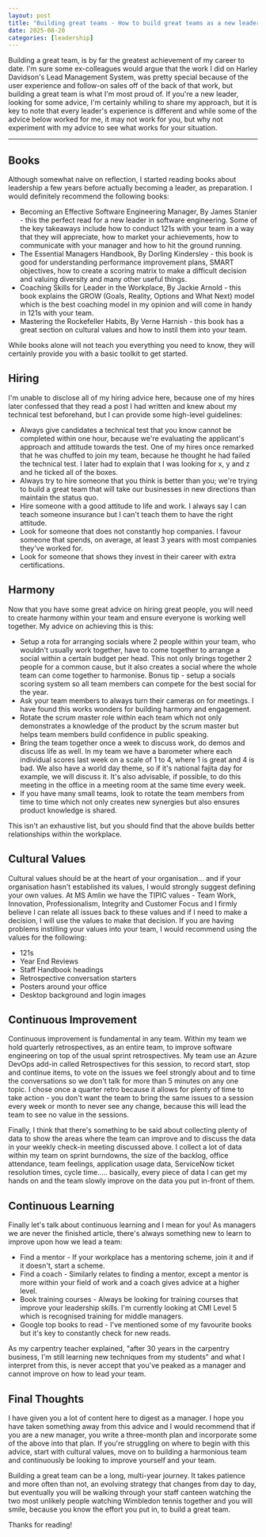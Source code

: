 ```yaml
---
layout: post
title: "Building great teams - How to build great teams as a new leader"
date: 2025-08-20
categories: [leadership]
---
```


Building a great team, is by far the greatest achievement of my career to date. I'm sure some ex-colleagues would argue that the work I did on Harley Davidson's Lead Management System, was pretty special because of the user experience and follow-on sales off of the back of that work, but building a great team is what I'm most proud of. If you're a new leader, looking for some advice, I'm certainly whiling to share my approach, but it is key to note that every leader's experience is different and while some of the advice below worked for me, it may not work for you, but why not experiment with my advice to see what works for your situation.

---

## Books

Although somewhat naive on reflection, I started reading books about leadership a few years before actually becoming a leader, as preparation. I would definitely recommend the following books:

- Becoming an Effective Software Engineering Manager, By James Stanier - this the perfect read for a new leader in software engineering. Some of the key takeaways include how to conduct 121s with your team in a way that they will appreciate, how to market your achievements, how to communicate with your manager and how to hit the ground running.
- The Essential Managers Handbook, By Dorling Kindersley - this book is good for understanding performance improvement plans, SMART objectives, how to create a scoring matrix to make a difficult decision and valuing diversity and many other useful things.
- Coaching Skills for Leader in the Workplace, By Jackie Arnold - this book explains the GROW (Goals, Reality, Options and What Next) model which is the best coaching model in my opinion and will come in handy in 121s with your team.
- Mastering the Rockefeller Habits, By Verne Harnish - this book has a great section on cultural values and how to instil them into your team.

While books alone will not teach you everything you need to know, they will certainly provide you with a basic toolkit to get started.

## Hiring

I'm unable to disclose all of my hiring advice here, because one of my hires later confessed that they read a post I had written and knew about my technical test beforehand, but I can provide some high-level guidelines:

- Always give candidates a technical test that you know cannot be completed within one hour, because we're evaluating the applicant's approach and attitude towards the test. One of my hires once remarked that he was chuffed to join my team, because he thought he had failed the technical test. I later had to explain that I was looking for x, y and z and he ticked all of the boxes.
- Always try to hire someone that you think is better than you; we're trying to build a great team that will take our businesses in new directions than maintain the status quo.
- Hire someone with a good attitude to life and work. I always say I can teach someone insurance but I can't teach them to have the right attitude.
- Look for someone that does not constantly hop companies. I favour someone that spends, on average, at least 3 years with most companies they've worked for.
- Look for someone that shows they invest in their career with extra certifications.

## Harmony

Now that you have some great advice on hiring great people, you will need to create harmony within your team and ensure everyone is working well together. My advice on achieving this is this:

- Setup a rota for arranging socials where 2 people within your team, who wouldn't usually work together, have to come together to arrange a social within a certain budget per head. This not only brings together 2 people for a common cause, but it also creates a social where the whole team can come together to harmonise. Bonus tip - setup a socials scoring system so all team members can compete for the best social for the year.
- Ask your team members to always turn their cameras on for meetings. I have found this works wonders for building harmony and engagement.
- Rotate the scrum master role within each team which not only demonstrates a knowledge of the product by the scrum master but helps team members build confidence in public speaking.
- Bring the team together once a week to discuss work, do demos and discuss life as well. In my team we have a barometer where each individual scores last week on a scale of 1 to 4, where 1 is great and 4 is bad. We also have a world day theme, so if it's national fajita day for example, we will discuss it. It's also advisable, if possible, to do this meeting in the office in a meeting room at the same time every week.
- If you have many small teams, look to rotate the team members from time to time which not only creates new synergies but also ensures product knowledge is shared.

This isn't an exhaustive list, but you should find that the above builds better relationships within the workplace.

## Cultural Values

Cultural values should be at the heart of your organisation... and if your organisation hasn't established its values, I would strongly suggest defining your own values. At MS Amlin we have the TIPIC values - Team Work, Innovation, Professionalism, Integrity and Customer Focus and I firmly believe I can relate all issues back to these values and if I need to make a decision, I will use the values to make that decision. If you are having problems instilling your values into your team, I would recommend using the values for the following:

- 121s
- Year End Reviews
- Staff Handbook headings
- Retrospective conversation starters
- Posters around your office
- Desktop background and login images

## Continuous Improvement

Continuous improvement is fundamental in any team. Within my team we hold quarterly retrospectives, as an entire team, to improve software engineering on top of the usual sprint retrospectives. My team use an Azure DevOps add-in called Retrospectives for this session, to record start, stop and continue items, to vote on the issues we feel strongly about and to time the conversations so we don't talk for more than 5 minutes on any one topic. I chose once a quarter retro because it allows for plenty of time to take action - you don't want the team to bring the same issues to a session every week or month to never see any change, because this will lead the team to see no value in the sessions.

Finally, I think that there's something to be said about collecting plenty of data to show the areas where the team can improve and to discuss the data in your weekly check-in meeting discussed above. I collect a lot of data within my team on sprint burndowns, the size of the backlog, office attendance, team feelings, application usage data, ServiceNow ticket resolution times, cycle time..... basically, every piece of data I can get my hands on and the team slowly improve on the data you put in-front of them.

## Continuous Learning

Finally let's talk about continuous learning and I mean for you! As managers we are never the finished article, there's always something new to learn to improve upon how we lead a team:

- Find a mentor - If your workplace has a mentoring scheme, join it and if it doesn't, start a scheme.
- Find a coach - Similarly relates to finding a mentor, except a mentor is more within your field of work and a coach gives advice at a higher level.
- Book training courses - Always be looking for training courses that improve your leadership skills. I'm currently looking at CMI Level 5 which is recognised training for middle managers.
- Google top books to read - I've mentioned some of my favourite books but it's key to constantly check for new reads.

As my carpentry teacher explained, "after 30 years in the carpentry business, I'm still learning new techniques from my students" and what I interpret from this, is never accept that you've peaked as a manager and cannot improve on how to lead your team.

## Final Thoughts

I have given you a lot of content here to digest as a manager. I hope you have taken something away from this advice and I would recommend that if you are a new manager, you write a three-month plan and incorporate some of the above into that plan. If you're struggling on where to begin with this advice, start with cultural values, move on to building a harmonious team and continuously be looking to improve yourself and your team.

Building a great team can be a long, multi-year journey. It takes patience and more often than not, an evolving strategy that changes from day to day, but eventually you will be walking through your staff canteen watching the two most unlikely people watching Wimbledon tennis together and you will smile, because you know the effort you put in, to build a great team.

Thanks for reading!
